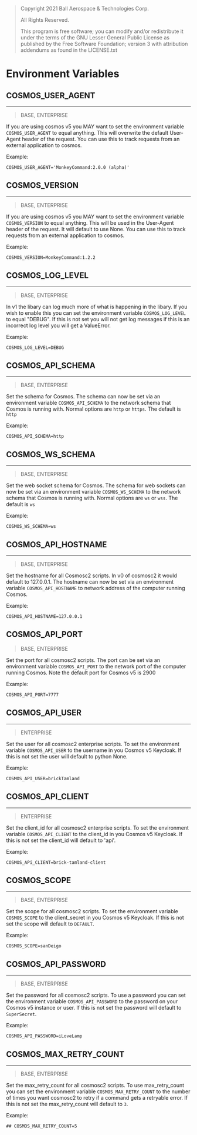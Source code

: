 > Copyright 2021 Ball Aerospace & Technologies Corp.
>
> All Rights Reserved.
>
> This program is free software; you can modify and/or redistribute it under the terms of the GNU Lesser General Public License as published by the Free Software Foundation; version 3 with attribution addendums as found in the LICENSE.txt

# Environment Variables

## COSMOS_USER_AGENT

---

> BASE, ENTERPRISE

If you are using cosmos v5 you MAY want to set the environment variable `COSMOS_USER_AGENT` to equal anything. This will overwrite the default User-Agent header of the request. You can use this to track requests from an external application to cosmos.

Example:

```
COSMOS_USER_AGENT='MonkeyCommand:2.0.0 (alpha)'
```

## COSMOS_VERSION

---

> BASE, ENTERPRISE

If you are using cosmos v5 you MAY want to set the environment variable `COSMOS_VERSION` to equal anything. This will be used in the User-Agent header of the request. It will default to use None. You can use this to track requests from an external application to cosmos.

Example:

```
COSMOS_VERSION=MonkeyCommand:1.2.2
```

## COSMOS_LOG_LEVEL

---

> BASE, ENTERPRISE

In v1 the libary can log much more of what is happening in the libary. If you wish to enable this you can set the environment variable `COSMOS_LOG_LEVEL` to equal "DEBUG". If this is not set you will not get log messages if this is an incorrect log level you will get a ValueError.

Example:

```
COSMOS_LOG_LEVEL=DEBUG
```

## COSMOS_API_SCHEMA

---

> BASE, ENTERPRISE

Set the schema for Cosmos. The schema can now be set via an environment variable `COSMOS_API_SCHEMA` to the network schema that Cosmos is running with. Normal options are `http` or `https`. The default is `http`

Example:

```
COSMOS_API_SCHEMA=http
```

## COSMOS_WS_SCHEMA

---

> BASE, ENTERPRISE

Set the web socket schema for Cosmos. The schema for web sockets can now be set via an environment variable `COSMOS_WS_SCHEMA` to the network schema that Cosmos is running with. Normal options are `ws` or `wss`. The default is `ws`

Example:

```
COSMOS_WS_SCHEMA=ws
```

## COSMOS_API_HOSTNAME

---

> BASE, ENTERPRISE

Set the hostname for all Cosmosc2 scripts. In v0 of cosmosc2 it would default to 127.0.0.1. The hostname can now be set via an environment variable `COSMOS_API_HOSTNAME` to network address of the computer running Cosmos.

Example:

```
COSMOS_API_HOSTNAME=127.0.0.1
```

## COSMOS_API_PORT

> BASE, ENTERPRISE

Set the port for all cosmosc2 scripts. The port can be set via an environment variable `COSMOS_API_PORT` to the network port of the computer running Cosmos. Note the default port for Cosmos v5 is 2900

Example:

```
COSMOS_API_PORT=7777
```

## COSMOS_API_USER

---

> ENTERPRISE

Set the user for all cosmosc2 enterprise scripts. To set the environment variable `COSMOS_API_USER` to the username in you Cosmos v5 Keycloak. If this is not set the user will default to python None.

Example:

```
COSMOS_API_USER=brickTamland
```

## COSMOS_API_CLIENT

---

> ENTERPRISE

Set the client_id for all cosmosc2 enterprise scripts. To set the environment variable `COSMOS_API_CLIENT` to the client_id in you Cosmos v5 Keycloak. If this is not set the client_id will default to 'api'.

Example:

```
COSMOS_APi_CLIENT=brick-tamland-client
```

## COSMOS_SCOPE

---

> BASE, ENTERPRISE

Set the scope for all cosmosc2 scripts. To set the environment variable `COSMOS_SCOPE` to the client_secret in you Cosmos v5 Keycloak. If this is not set the scope will default to `DEFAULT`.

Example:

```
COSMOS_SCOPE=sanDeigo
```

## COSMOS_API_PASSWORD

---

> BASE, ENTERPRISE

Set the password for all cosmosc2 scripts. To use a password you can set the environment variable `COSMOS_API_PASSWORD` to the password on your Cosmos v5 instance or user. If this is not set the password will default to `SuperSecret`.

Example:

```
COSMOS_API_PASSWORD=iLoveLamp
```

## COSMOS_MAX_RETRY_COUNT

---

> BASE, ENTERPRISE

Set the max_retry_count for all cosmosc2 scripts. To use max_retry_count you can set the environment variable `COSMOS_MAX_RETRY_COUNT` to the number of times you want cosmosc2 to retry if a command gets a retryable error. If this is not set the max_retry_count will default to `3`.

Example:

```
## COSMOS_MAX_RETRY_COUNT=5
```
